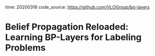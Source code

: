 time: 20200318
code_source: https://github.com/VLOGroup/bp-layers

# Belief Propagation Reloaded: Learning BP-Layers for Labeling Problems